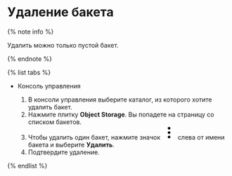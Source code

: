 # Удаление бакета

{% note info %}

Удалить можно только пустой бакет.

{% endnote %}

{% list tabs %}

- Консоль управления
  
  1. В консоли управления выберите каталог, из которого хотите удалить бакет.
  1. Нажмите плитку **Object Storage**.
      Вы попадете на страницу со списком бакетов.
  1. Чтобы удалить один бакет, нажмите значок ![image](../../../_assets/vertical-ellipsis.svg) слева от имени бакета и выберите **Удалить**.
  1. Подтвердите удаление.
  
{% endlist %}
